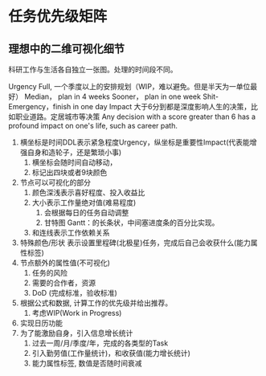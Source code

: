 # 任务优先级矩阵

## 理想中的二维可视化细节

科研工作与生活各自独立一张图。处理的时间段不同。

Urgency
   Full, 一个季度以上的安排规划（WIP，难以避免。但是半天为一单位最好）
   Median， plan in 4 weeks
   Sooner， plan in one week
   Shit-Emergency，finish in one day
Impact
   大于6分到都是深度影响人生的决策，比如职业道路。定居城市等决策
   Any decision with a score greater than 6 has a profound impact on one's life, such as career path.

1. 横坐标是时间DDL表示紧急程度Urgency，纵坐标是重要性Impact(代表能增强自身和造轮子，还是繁琐小事)
   1. 横坐标会随时间自动移动，
   2. 标记出四块或者9块颜色
2. 节点可以可视化的部分
   1. 颜色深浅表示喜好程度、投入收益比
   2. 大小表示工作量绝对值(难易程度)
      1. 会根据每日的任务自动调整
      2. 甘特图 Gantt：的长条状，中间塞进度条的百分比实现。
   3. 和连线表示工作依赖关系
3. 特殊颜色/形状 表示设置里程碑(北极星)任务，完成后自己会收获什么(能力属性标签)
4. 节点额外的属性值(不可视化)
   1. 任务的风险
   2. 需要的合作者，资源
   3. DoD (完成标准，验收标准)
5. 根据公式和数据, 计算工作的优先级并给出推荐。
   1. 考虑WIP(Work in Progress)
6. 实现日历功能
7. 为了能激励自身，引入信息增长统计
   1. 过去一周/月/季度/年，完成的各类型的Task
   2. 引入勤劳值(工作量统计)，和收获值(能力增长统计)
   3. 能力属性标签, 数值是否随时间衰减
